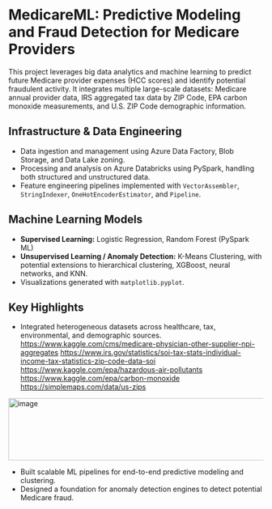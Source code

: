 # MedicareML: Predictive Modeling and Fraud Detection for Medicare Providers

This project leverages big data analytics and machine learning to predict future Medicare provider expenses (HCC scores) and identify potential fraudulent activity. 
It integrates multiple large-scale datasets: Medicare annual provider data, IRS aggregated tax data by ZIP Code, EPA carbon monoxide measurements, and U.S. ZIP Code demographic information.

## Infrastructure & Data Engineering
- Data ingestion and management using Azure Data Factory, Blob Storage, and Data Lake zoning.
- Processing and analysis on Azure Databricks using PySpark, handling both structured and unstructured data.
- Feature engineering pipelines implemented with `VectorAssembler`, `StringIndexer`, `OneHotEncoderEstimator`, and `Pipeline`.

## Machine Learning Models
- **Supervised Learning:** Logistic Regression, Random Forest (PySpark ML)
- **Unsupervised Learning / Anomaly Detection:** K-Means Clustering, with potential extensions to hierarchical clustering, XGBoost, neural networks, and KNN.
- Visualizations generated with `matplotlib.pyplot`.

## Key Highlights
- Integrated heterogeneous datasets across healthcare, tax, environmental, and demographic sources.
  https://www.kaggle.com/cms/medicare-physician-other-supplier-npi-aggregates
  https://www.irs.gov/statistics/soi-tax-stats-individual-income-tax-statistics-zip-code-data-soi
  https://www.kaggle.com/epa/hazardous-air-pollutants
  https://www.kaggle.com/epa/carbon-monoxide
  https://simplemaps.com/data/us-zips
<img width="652" height="123" alt="image" src="https://github.com/user-attachments/assets/6240dd7f-6afa-447a-9bbf-601d9e72c212" />

- Built scalable ML pipelines for end-to-end predictive modeling and clustering.
- Designed a foundation for anomaly detection engines to detect potential Medicare fraud.

